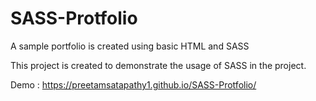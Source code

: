 # SASS-Protfolio
A sample portfolio is created using basic HTML and SASS

This project is created to demonstrate the usage of SASS in the project.

Demo : https://preetamsatapathy1.github.io/SASS-Protfolio/
